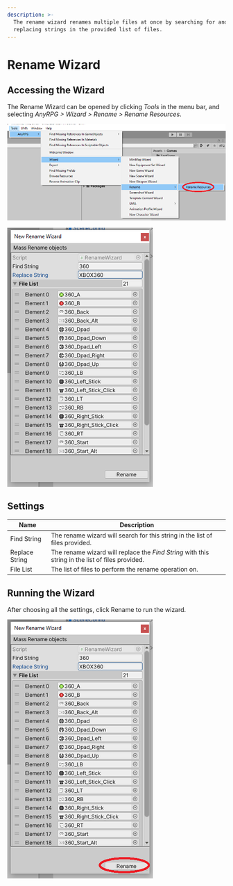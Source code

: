 ```yaml
---
description: >-
  The rename wizard renames multiple files at once by searching for and
  replacing strings in the provided list of files.
---
```


# Rename Wizard

## Accessing the Wizard

The Rename Wizard can be opened by clicking _Tools_ in the menu bar, and selecting _AnyRPG > Wizard > Rename > Rename Resources_.

![](<../.gitbook/assets/image (3).png>)

![](<../.gitbook/assets/image (1).png>)

## Settings

| Name           | Description                                                                                      |
| -------------- | ------------------------------------------------------------------------------------------------ |
| Find String    | The rename wizard will search for this string in the list of files provided.                     |
| Replace String | The rename wizard will replace the _Find String_ with this string in the list of files provided. |
| File List      | The list of files to perform the rename operation on.                                            |

## Running the Wizard

After choosing all the settings, click Rename to run the wizard.

![](<../.gitbook/assets/image (2) (1).png>)
